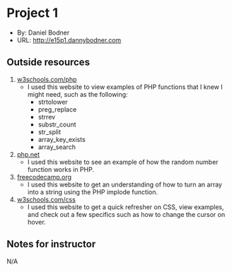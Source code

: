 # Project 1
+ By: Daniel Bodner
+ URL: <http://e15p1.dannybodner.com>

## Outside resources
1. [w3schools.com/php](https://www.w3schools.com/php/)
    + I used this website to view examples of PHP functions that I knew I might need, such as the following:
        + strtolower
        + preg_replace
        + strrev
        + substr_count
        + str_split
        + array_key_exists
        + array_search
2. [php.net](https://www.php.net/manual/en/function.rand.php)
    + I used this website to see an example of how the random number function works in PHP.
3. [freecodecamp.org](https://www.freecodecamp.org/news/php-implode-convert-array-to-string-with-join/#:~:text=In%20PHP%2C%20the%20implode(),the%20values%20to%20a%20string.)
    + I used this website to get an understanding of how to turn an array into a string using the PHP implode function.
4. [w3schools.com/css](https://www.w3schools.com/css/)
    + I used this website to get a quick refresher on CSS, view examples, and check out a few specifics such as how to change the cursor on hover.

## Notes for instructor
N/A
